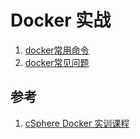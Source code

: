 # Docker 实战

1. [docker常用命令](./docker_cmd.md)
2. [docker常见问题](./docker_faq.md)


## 参考

1. [cSphere Docker 实训课程](https://gitee.com/dockerf/docker-practice)